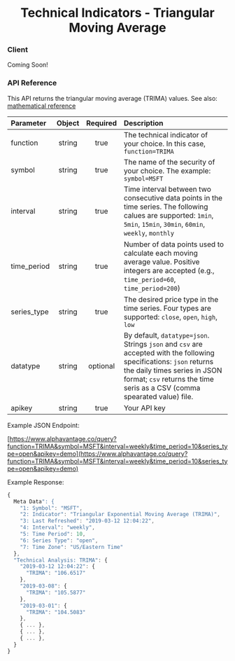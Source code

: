 <center>
  <h1>Technical Indicators - Triangular Moving Average</h1>
</center>

<!-- tabs:start -->

### **Client**

Coming Soon!

### **API Reference**

This API returns the triangular moving average (TRIMA) values. See also: [mathematical reference](https://www.fmlabs.com/reference/default.htm?url=TriangularMA.htm)

| Parameter       | Object  | Required  | Description |
| :---            | :---:   | :---:     | :---        |
| function        | string  | true      | The technical indicator of your choice. In this case, `function=TRIMA` |
| symbol          | string  | true      | The name of the security of your choice. The example: `symbol=MSFT` |
| interval        | string  | true      | Time interval between two consecutive data points in the time series. The following calues are supported: `1min`, `5min`, `15min`, `30min`, `60min`, `weekly`, `monthly` |
| time\_period    | string  | true      | Number of data points used to calculate each moving average value. Positive integers are accepted (e.g., `time_period=60`, `time_period=200`) |
| series\_type    | string  | true      | The desired price type in the time series. Four types are supported: `close`, `open`, `high`, `low` |
| datatype        | string  | optional  | By default, `datatype=json`. Strings `json` and `csv` are accepted with the following specifications: `json` returns the daily times series in JSON format; `csv` returns the time seris as a CSV (comma spearated value) file. |
| apikey          | string  | true      | Your API key | 

Example JSON Endpoint:  

[https://www.alphavantage.co/query?function=TRIMA&symbol=MSFT&interval=weekly&time_period=10&series_type=open&apikey=demo](https://www.alphavantage.co/query?function=TRIMA&symbol=MSFT&interval=weekly&time_period=10&series_type=open&apikey=demo)

Example Response:  

```javascript
{
  Meta Data": {
    "1: Symbol": "MSFT",
    "2: Indicator": "Triangular Exponential Moving Average (TRIMA)",
    "3: Last Refreshed": "2019-03-12 12:04:22",
    "4: Interval": "weekly",
    "5: Time Period": 10,
    "6: Series Type": "open",
    "7: Time Zone": "US/Eastern Time"
  },
  "Technical Analysis: TRIMA": {
    "2019-03-12 12:04:22": {
      "TRIMA": "106.6517"
    },
    "2019-03-08": {
      "TRIMA": "105.5877"
    },
    "2019-03-01": {
      "TRIMA": "104.5083"
    },
    { ... },
    { ... },
    { ... },
  }
}
```

<!-- tabs:end -->
